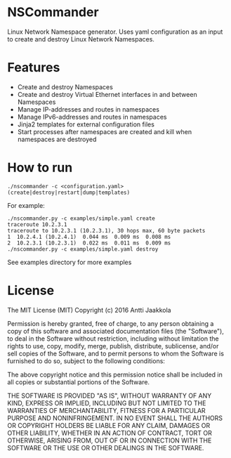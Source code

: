 NSCommander
===========

Linux Network Namespace generator.
Uses yaml configuration as an input to create and destroy Linux Network Namespaces.

Features
========

* Create and destroy Namespaces
* Create and destroy Virtual Ethernet interfaces in and between Namespaces
* Manage IP-addresses and routes in namespaces
* Manage IPv6-addresses and routes in namespaces
* Jinja2 templates for external configuration files
* Start processes after namespaces are created and kill when namespaces are destroyed 


How to run
==========

    ./nscommander -c <configuration.yaml> (create|destroy|restart|dump|templates)

For example:

    ./nscommander.py -c examples/simple.yaml create
    traceroute 10.2.3.1
    traceroute to 10.2.3.1 (10.2.3.1), 30 hops max, 60 byte packets
    1  10.2.4.1 (10.2.4.1)  0.044 ms  0.009 ms  0.008 ms
    2  10.2.3.1 (10.2.3.1)  0.022 ms  0.011 ms  0.009 ms
    ./nscommander.py -c examples/simple.yaml destroy


See examples directory for more examples


License
=======
The MIT License (MIT)
Copyright (c) 2016 Antti Jaakkola

Permission is hereby granted, free of charge, to any person obtaining a copy of this software and associated documentation files (the "Software"), to deal in the Software without restriction, including without limitation the rights to use, copy, modify, merge, publish, distribute, sublicense, and/or sell copies of the Software, and to permit persons to whom the Software is furnished to do so, subject to the following conditions:

The above copyright notice and this permission notice shall be included in all copies or substantial portions of the Software.

THE SOFTWARE IS PROVIDED "AS IS", WITHOUT WARRANTY OF ANY KIND, EXPRESS OR IMPLIED, INCLUDING BUT NOT LIMITED TO THE WARRANTIES OF MERCHANTABILITY, FITNESS FOR A PARTICULAR PURPOSE AND NONINFRINGEMENT. IN NO EVENT SHALL THE AUTHORS OR COPYRIGHT HOLDERS BE LIABLE FOR ANY CLAIM, DAMAGES OR OTHER LIABILITY, WHETHER IN AN ACTION OF CONTRACT, TORT OR OTHERWISE, ARISING FROM, OUT OF OR IN CONNECTION WITH THE SOFTWARE OR THE USE OR OTHER DEALINGS IN THE SOFTWARE.